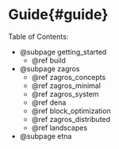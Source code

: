 # Guide{#guide}  

Table of Contents:
* @subpage getting_started
    * @ref build
* @subpage zagros
    * @ref zagros_concepts  
    * @ref zagros_minimal
    * @ref zagros_system
    * @ref dena
    * @ref block_optimization
    * @ref zagros_distributed
    * @ref landscapes
* @subpage etna


